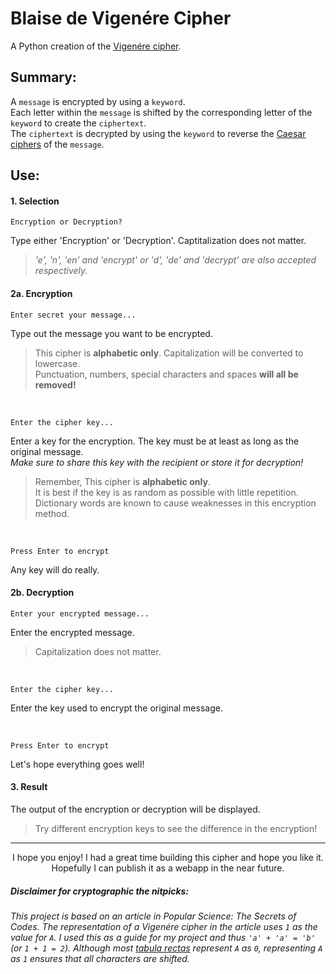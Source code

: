 #  Blaise de Vigenére Cipher
A Python creation of the [Vigenére cipher](https://en.wikipedia.org/wiki/Vigen%C3%A8re_cipher).

## Summary:

A `message` is encrypted by using a `keyword`.
<br>Each letter within the `message` is shifted by the corresponding letter of the `keyword` to create the `ciphertext`.
<br>The `ciphertext` is decrypted by using the `keyword` to reverse the [Caesar ciphers](https://en.wikipedia.org/wiki/Caesar_cipher) of the `message`.

## Use:

#### 1. Selection
```
Encryption or Decryption?
```
Type either 'Encryption' or 'Decryption'. Captitalization does not matter.
> *'e', 'n', 'en' and 'encrypt' or 'd', 'de' and 'decrypt' are also accepted respectively.*

#### 2a. Encryption
```
Enter secret your message...
```
Type out the message you want to be encrypted.
> This cipher is **alphabetic only**. Capitalization will be converted to lowercase.
> <br>Punctuation, numbers, special characters and spaces **will all be removed!**

<br>

```
Enter the cipher key...
```
Enter a key for the encryption. The key must be at least as long as the original message.
<br>*Make sure to share this key with the recipient or store it for decryption!*
> Remember, This cipher is **alphabetic only**.
> <br>It is best if the key is as random as possible with little repetition.
> <br>Dictionary words are known to cause weaknesses in this encryption method.

<br>

```
Press Enter to encrypt
```
Any key will do really.

#### 2b. Decryption
```
Enter your encrypted message...
```
Enter the encrypted message.
> Capitalization does not matter.

<br>

```
Enter the cipher key...
```
Enter the key used to encrypt the original message.

<br>


```
Press Enter to encrypt
```
Let's hope everything goes well!

#### 3. Result
The output of the encryption or decryption will be displayed.
> Try different encryption keys to see the difference in the encryption!

<hr>

<p style=text-align:center;font-style:bold;>I hope you enjoy! I had a great time building this cipher and hope you like it.
<br>Hopefully I can publish it as a webapp in the near future.</>

##### *Disclaimer for cryptographic the nitpicks:*

*This project is based on an article in Popular Science: The Secrets of Codes. The representation of a Vigenére cipher in the article uses `1` as the value for `A`. I used this as a guide for my project and thus `'a' + 'a' = 'b'` (or `1 + 1 = 2`). Although most [tabula rectas](https://en.wikipedia.org/wiki/Tabula_recta) represent `A` as `0`, representing `A` as `1` ensures that all characters are shifted.*

